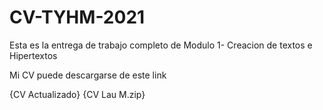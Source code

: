 # CV-TYHM-2021

Esta es la entrega de trabajo completo de Modulo 1- Creacion de textos e Hipertextos

<p>

Mi CV puede descargarse de este link
<p>
{CV Actualizado} {CV Lau M.zip}
